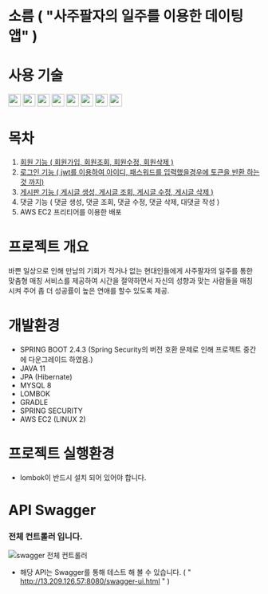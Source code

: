 # 소름 ( "사주팔자의 일주를 이용한 데이팅앱" )

# 사용 기술
<img src="https://img.shields.io/badge/JAVA-007396?style=flat&logo=java&logoColor=white" height="25"/>  <img src="https://img.shields.io/badge/SPRING BOOT-6DB33F?style=flat&logo=springboot&logoColor=white" height="25"/>  <img src="https://img.shields.io/badge/JPA-90E59A?style=flat&logo=JPA&logoColor=white" height="25"/>  <img src="https://img.shields.io/badge/MYSQL-4479A1?style=flat&logo=MYSQL&logoColor=white" height="25"/> <img src="https://img.shields.io/badge/LOMBOK-FF5722?style=flat&logo=LOMBOK&logoColor=white" height="25"/>  <img src="https://img.shields.io/badge/GRADLE-02303A?style=flat&logo=GRADLE&logoColor=white" height="25"/>  <img src="https://img.shields.io/badge/AWS EC2-232F3E?style=flat&logo=Amazon AWS&logoColor=white" height="25"/>  <img src="https://img.shields.io/badge/SPRING SECURITY-6DB33F?style=flat&logo=Spring Security&logoColor=white" height="25"/>
# 목차
   1. [회원 기능 ( 회원가입, 회원조회, 회원수정, 회원삭제 )](https://github.com/jojojojocho/jpadating/blob/main/doc/회원가입.md)
   2. [로그인 기능 ( jwt를 이용하여 아이디, 패스워드를 입력했을경우에 토큰을 반환 하는 것 까지)](https://github.com/jojojojocho/jpadating/blob/main/doc/로그인.md)
   3. [게시판 기능 ( 게시글 생성, 게시글 조회, 게시글 수정, 게시글 삭제 )](https://github.com/jojojojocho/jpadating/blob/main/doc/게시판.md)
   4. 댓글 기능 ( 댓글 생성, 댓글 조회, 댓글 수정, 댓글 삭제, 대댓글 작성 )
   5. AWS EC2 프리티어를 이용한 배포

# 프로젝트 개요
   바쁜 일상으로 인해 만남의 기회가 적거나 없는 현대인들에게 사주팔자의 일주를 통한 맞춤형 매칭 서비스를 제공하여 
  시간을 절약하면서 자신의 성향과 맞는 사람들을 매칭 시켜 주어 좀 더 성공률이 높은 연애를 할수 있도록 제공.
  
# 개발환경
* SPRING BOOT 2.4.3 (Spring Security의 버전 호환 문제로 인해 프로젝트 중간에 다운그레이드 하였음.)
* JAVA 11
* JPA (Hibernate)
* MYSQL 8
* LOMBOK
* GRADLE
* SPRING SECURITY
* AWS EC2 (LINUX 2)

# 프로젝트 실행환경
* lombok이 반드시 설치 되어 있어야 합니다.

# API Swagger
### 전체 컨트롤러 입니다.
![swagger 전체 컨트롤러](https://user-images.githubusercontent.com/43841476/166875673-c9cd5b27-774e-4d7f-8acb-0f1df9edda90.png)

* 해당 API는 Swagger를 통해 테스트 해 볼 수 있습니다. ( " http://13.209.126.57:8080/swagger-ui.html " )

